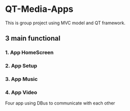 # QT-Media-Apps 
This is group project using MVC model and QT framework.
## 3 main functional
### 1. App HomeScreen
### 2. App Setup
### 3. App Music
### 4. App Video
Four app using DBus to communicate with each other


